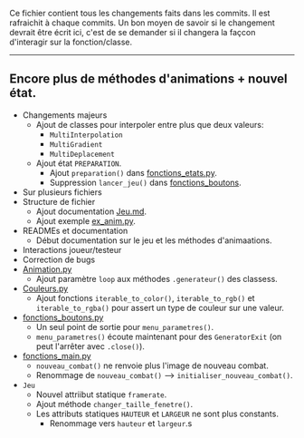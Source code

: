 Ce fichier contient tous les changements faits dans les commits. Il est rafraichit à chaque commits.
Un bon moyen de savoir si le changement devrait être écrit ici, c'est de se demander si il changera la façcon d'interagir sur la fonction/classe.

<!--
format:
## [message du commit]
+ Changements majeurs
	- [Changements à la base du but du commit]
+ Sur plusieurs fichiers
	- [Autres changements?]
+ Structure de fichier
	- [Changements sur la structure de ficher]
+ READMEs et documentation
	- [Changements dans la doc?]
+ Interaction joueur/testeur
	- [Changement touches/dialogue/...]
+ Correction de bug
	- [Interaction joueur/testeur mais pour les corrections de bugs]
+ [fichier/classe]
	- [...]

--------------template--------------
## 
+ Changements majeurs
+ Sur plusieurs fichiers
+ Structure de fichier
+ READMEs et documentation
+ Interactions joueur/testeur
+ Correction de bugs
+ []()
	- 
------------------------------------
-->
<!--
Nils: J'utilise l'ordre Ajout, Renommage, Déplacement, Modification, Effacement/Destruction, Autre.
-->
_____
## Encore plus de méthodes d'animations + nouvel état.
+ Changements majeurs
	- Ajout de classes pour interpoler entre plus que deux valeurs:
		* `MultiInterpolation`
		* `MultiGradient`
		* `MultiDeplacement`
	- Ajout état `PREPARATION`.
		* Ajout `preparation()` dans [fonctions_etats.py](sources/fonctions_etats.py).
		* Suppression `lancer_jeu()` dans [fonctions_boutons](sources/fonctions_boutons.py).
+ Sur plusieurs fichiers
+ Structure de fichier
	- Ajout documentation [Jeu.md](doc/Jeu.md).
	- Ajout exemple [ex_anim.py](exemples/ex_anim.py).
+ READMEs et documentation
	- Début documentation sur le jeu et les méthodes d'animaations.
+ Interactions joueur/testeur
+ Correction de bugs
+ [Animation.py](sources/classes_utiles/Animation.py)
	- Ajout paramètre `loop` aux méthodes `.generateur()` des classess.
+ [Couleurs.py](sources/Constantes/Couleurs.py)
	- Ajout fonctions `iterable_to_color()`, `iterable_to_rgb()` et `iterable_to_rgba()` pour assert un type de couleur sur une valeur.
+ [fonctions_boutons.py](sources/fonctions_boutons.py)
	- Un seul point de sortie pour `menu_parametres()`.
	- `menu_parametres()` écoute maintenant pour des `GeneratorExit` (on peut l'arrêter avec `.close()`).
+ [fonctions_main.py](sources/fonctions_main.py)
	- `nouveau_combat()` ne renvoie plus l'image de nouveau combat.
	- Renommage de `nouveau_combat()` --> `initialiser_nouveau_combat()`.
+ `Jeu`
	- Nouvel attriibut statique `framerate`.
	- Ajout méthode `changer_taille_fenetre()`.
	- Les attributs statiques `HAUTEUR` et `LARGEUR` ne sont plus constants.
		* Renommage vers `hauteur` et `largeur`.s